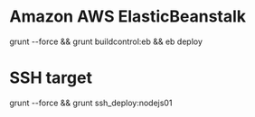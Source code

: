 # Amazon AWS ElasticBeanstalk

grunt --force && grunt buildcontrol:eb && eb deploy


# SSH target

grunt --force && grunt ssh_deploy:nodejs01
